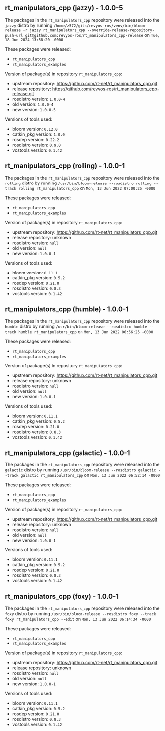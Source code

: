 ## rt_manipulators_cpp (jazzy) - 1.0.0-5

The packages in the `rt_manipulators_cpp` repository were released into the `jazzy` distro by running `/home/z572/gits/revyos-ros/venv/bin/bloom-release -r jazzy rt_manipulators_cpp --override-release-repository-push-url git@github.com:revyos-ros/rt_manipulators_cpp-release` on `Tue, 18 Jun 2024 13:58:20 -0000`

These packages were released:
- `rt_manipulators_cpp`
- `rt_manipulators_examples`

Version of package(s) in repository `rt_manipulators_cpp`:

- upstream repository: https://github.com/rt-net/rt_manipulators_cpp.git
- release repository: https://github.com/revyos-ros/rt_manipulators_cpp-release.git
- rosdistro version: `1.0.0-4`
- old version: `1.0.0-4`
- new version: `1.0.0-5`

Versions of tools used:

- bloom version: `0.12.0`
- catkin_pkg version: `1.0.0`
- rosdep version: `0.22.2`
- rosdistro version: `0.9.0`
- vcstools version: `0.1.42`


## rt_manipulators_cpp (rolling) - 1.0.0-1

The packages in the `rt_manipulators_cpp` repository were released into the `rolling` distro by running `/usr/bin/bloom-release --rosdistro rolling --track rolling rt_manipulators_cpp` on `Mon, 13 Jun 2022 07:00:25 -0000`

These packages were released:
- `rt_manipulators_cpp`
- `rt_manipulators_examples`

Version of package(s) in repository `rt_manipulators_cpp`:

- upstream repository: https://github.com/rt-net/rt_manipulators_cpp.git
- release repository: unknown
- rosdistro version: `null`
- old version: `null`
- new version: `1.0.0-1`

Versions of tools used:

- bloom version: `0.11.1`
- catkin_pkg version: `0.5.2`
- rosdep version: `0.21.0`
- rosdistro version: `0.8.3`
- vcstools version: `0.1.42`


## rt_manipulators_cpp (humble) - 1.0.0-1

The packages in the `rt_manipulators_cpp` repository were released into the `humble` distro by running `/usr/bin/bloom-release --rosdistro humble --track humble rt_manipulators_cpp` on `Mon, 13 Jun 2022 06:56:25 -0000`

These packages were released:
- `rt_manipulators_cpp`
- `rt_manipulators_examples`

Version of package(s) in repository `rt_manipulators_cpp`:

- upstream repository: https://github.com/rt-net/rt_manipulators_cpp.git
- release repository: unknown
- rosdistro version: `null`
- old version: `null`
- new version: `1.0.0-1`

Versions of tools used:

- bloom version: `0.11.1`
- catkin_pkg version: `0.5.2`
- rosdep version: `0.21.0`
- rosdistro version: `0.8.3`
- vcstools version: `0.1.42`


## rt_manipulators_cpp (galactic) - 1.0.0-1

The packages in the `rt_manipulators_cpp` repository were released into the `galactic` distro by running `/usr/bin/bloom-release --rosdistro galactic --track galactic rt_manipulators_cpp` on `Mon, 13 Jun 2022 06:52:14 -0000`

These packages were released:
- `rt_manipulators_cpp`
- `rt_manipulators_examples`

Version of package(s) in repository `rt_manipulators_cpp`:

- upstream repository: https://github.com/rt-net/rt_manipulators_cpp.git
- release repository: unknown
- rosdistro version: `null`
- old version: `null`
- new version: `1.0.0-1`

Versions of tools used:

- bloom version: `0.11.1`
- catkin_pkg version: `0.5.2`
- rosdep version: `0.21.0`
- rosdistro version: `0.8.3`
- vcstools version: `0.1.42`


## rt_manipulators_cpp (foxy) - 1.0.0-1

The packages in the `rt_manipulators_cpp` repository were released into the `foxy` distro by running `/usr/bin/bloom-release --rosdistro foxy --track foxy rt_manipulators_cpp --edit` on `Mon, 13 Jun 2022 06:14:34 -0000`

These packages were released:
- `rt_manipulators_cpp`
- `rt_manipulators_examples`

Version of package(s) in repository `rt_manipulators_cpp`:

- upstream repository: https://github.com/rt-net/rt_manipulators_cpp.git
- release repository: unknown
- rosdistro version: `null`
- old version: `null`
- new version: `1.0.0-1`

Versions of tools used:

- bloom version: `0.11.1`
- catkin_pkg version: `0.5.2`
- rosdep version: `0.21.0`
- rosdistro version: `0.8.3`
- vcstools version: `0.1.42`


